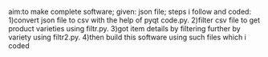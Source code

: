 aim:to make complete software;
given: json file;
steps i follow and coded:
1)convert json file to csv with the help of pyqt code.py.
2)filter csv file to get product varieties using filtr.py.
3)got item details by filtering further by variety using filtr2.py.
4)then build this software
using such files which i coded




